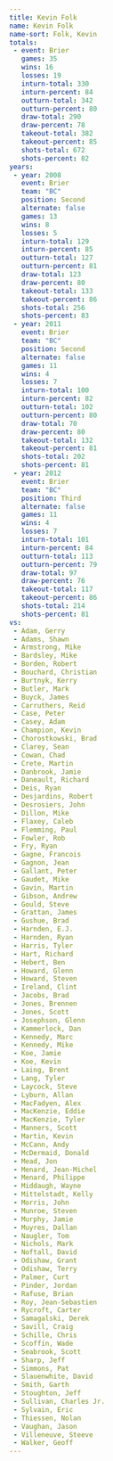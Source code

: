 ```yaml
---
title: Kevin Folk
name: Kevin Folk
name-sort: Folk, Kevin
totals:
 - event: Brier
   games: 35
   wins: 16
   losses: 19
   inturn-total: 330
   inturn-percent: 84
   outturn-total: 342
   outturn-percent: 80
   draw-total: 290
   draw-percent: 78
   takeout-total: 382
   takeout-percent: 85
   shots-total: 672
   shots-percent: 82
years:
 - year: 2008
   event: Brier
   team: "BC"
   position: Second
   alternate: false
   games: 13
   wins: 8
   losses: 5
   inturn-total: 129
   inturn-percent: 85
   outturn-total: 127
   outturn-percent: 81
   draw-total: 123
   draw-percent: 80
   takeout-total: 133
   takeout-percent: 86
   shots-total: 256
   shots-percent: 83
 - year: 2011
   event: Brier
   team: "BC"
   position: Second
   alternate: false
   games: 11
   wins: 4
   losses: 7
   inturn-total: 100
   inturn-percent: 82
   outturn-total: 102
   outturn-percent: 80
   draw-total: 70
   draw-percent: 80
   takeout-total: 132
   takeout-percent: 81
   shots-total: 202
   shots-percent: 81
 - year: 2012
   event: Brier
   team: "BC"
   position: Third
   alternate: false
   games: 11
   wins: 4
   losses: 7
   inturn-total: 101
   inturn-percent: 84
   outturn-total: 113
   outturn-percent: 79
   draw-total: 97
   draw-percent: 76
   takeout-total: 117
   takeout-percent: 86
   shots-total: 214
   shots-percent: 81
vs:
 - Adam, Gerry
 - Adams, Shawn
 - Armstrong, Mike
 - Bardsley, Mike
 - Borden, Robert
 - Bouchard, Christian
 - Burtnyk, Kerry
 - Butler, Mark
 - Buyck, James
 - Carruthers, Reid
 - Case, Peter
 - Casey, Adam
 - Champion, Kevin
 - Chorostkowski, Brad
 - Clarey, Sean
 - Cowan, Chad
 - Crete, Martin
 - Danbrook, Jamie
 - Daneault, Richard
 - Deis, Ryan
 - Desjardins, Robert
 - Desrosiers, John
 - Dillon, Mike
 - Flaxey, Caleb
 - Flemming, Paul
 - Fowler, Rob
 - Fry, Ryan
 - Gagne, Francois
 - Gagnon, Jean
 - Gallant, Peter
 - Gaudet, Mike
 - Gavin, Martin
 - Gibson, Andrew
 - Gould, Steve
 - Grattan, James
 - Gushue, Brad
 - Harnden, E.J.
 - Harnden, Ryan
 - Harris, Tyler
 - Hart, Richard
 - Hebert, Ben
 - Howard, Glenn
 - Howard, Steven
 - Ireland, Clint
 - Jacobs, Brad
 - Jones, Brennen
 - Jones, Scott
 - Josephson, Glenn
 - Kammerlock, Dan
 - Kennedy, Marc
 - Kennedy, Mike
 - Koe, Jamie
 - Koe, Kevin
 - Laing, Brent
 - Lang, Tyler
 - Laycock, Steve
 - Lyburn, Allan
 - MacFadyen, Alex
 - MacKenzie, Eddie
 - MacKenzie, Tyler
 - Manners, Scott
 - Martin, Kevin
 - McCann, Andy
 - McDermaid, Donald
 - Mead, Jon
 - Menard, Jean-Michel
 - Menard, Philippe
 - Middaugh, Wayne
 - Mittelstadt, Kelly
 - Morris, John
 - Munroe, Steven
 - Murphy, Jamie
 - Muyres, Dallan
 - Naugler, Tom
 - Nichols, Mark
 - Noftall, David
 - Odishaw, Grant
 - Odishaw, Terry
 - Palmer, Curt
 - Pinder, Jordan
 - Rafuse, Brian
 - Roy, Jean-Sebastien
 - Rycroft, Carter
 - Samagalski, Derek
 - Savill, Craig
 - Schille, Chris
 - Scoffin, Wade
 - Seabrook, Scott
 - Sharp, Jeff
 - Simmons, Pat
 - Slauenwhite, David
 - Smith, Garth
 - Stoughton, Jeff
 - Sullivan, Charles Jr.
 - Sylvain, Eric
 - Thiessen, Nolan
 - Vaughan, Jason
 - Villeneuve, Steeve
 - Walker, Geoff
---
```

